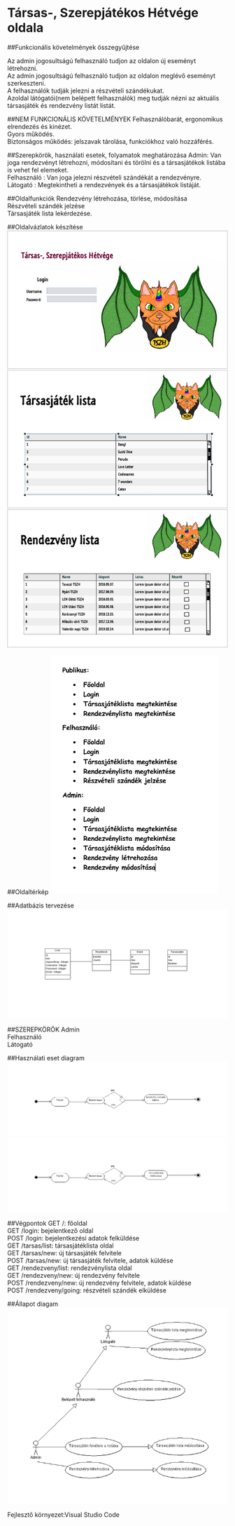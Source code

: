 # Társas-, Szerepjátékos Hétvége oldala

##Funkcionális követelmények összegyűjtése

Az admin jogosultságú felhasználó tudjon az oldalon új eseményt létrehozni.<br />
Az admin jogosultságú felhasználó tudjon az oldalon meglévő eseményt szerkeszteni.<br />
A felhasználók tudják jelezni a részvételi szándékukat.<br />
Azoldal látógatói(nem belépett felhasználók) meg tudják nézni az aktuális társasjáték és rendezvény listát listát.<br />

##NEM FUNKCIONÁLIS KÖVETELMÉNYEK
Felhasználóbarát, ergonomikus elrendezés és kinézet.<br />
Gyors működés.<br />
Biztonságos működés: jelszavak tárolása, funkciókhoz való hozzáférés.<br />

##Szerepkörök, használati esetek, folyamatok meghatározása
Admin: Van joga rendezvényt létrehozni, módosítani és törölni és a társasjátékok listába is vehet fel elemeket.<br />
Felhasználó : Van joga jelezni részvételi szándékát a rendezvényre.<br />
Látogató : Megtekintheti a rendezvények és a társasjátékok listáját.<br />

##Oldalfunkciók
Rendezvény létrehozása, törlése, módosítása<br />
Részvételi szándék jelzése<br />
Társasjáték lista lekérdezése.<br />

##Oldalvázlatok készítése
![Sequence diagram](doc/img/Login.jpg)
![Sequence diagram](doc/img/TarsasjatekLista.jpg)
![Sequence diagram](doc/img/RendezvenyLista.jpg)

##Oldaltérkép
![Sequence diagram](doc/img/map.png)

##Adatbázis tervezése
![Sequence diagram](doc/img/database.png)

##SZEREPKÖRÖK
Admin<br />
Felhasználó<br />
Látogató<br />

##Használati eset diagram
![Sequence diagram](doc/img/folyamat2.png)
![Sequence diagram](doc/img/modosit.png)


##Végpontok
GET /: főoldal<br />
GET /login: bejelentkező oldal<br />
POST /login: bejelentkezési adatok felküldése<br />
GET /tarsas/list: társasjátéklista oldal<br />
GET /tarsas/new: új társasjáték felvitele<br />
POST /tarsas/new: új társasjáték felvitele, adatok küldése<br />
GET /rendezveny/list: rendezvénylista oldal<br />
GET /rendezveny/new: új rendezvény felvitele<br />
POST /rendezveny/new: új rendezvény felvitele, adatok küldése<br />
POST /rendezveny/going: részvételi szándék elküldése<br />

##Állapot diagam
![UseCaseDiagram](doc/img/UseCaseDiagram.png)


Fejlesztő környezet:Visual Studio Code
